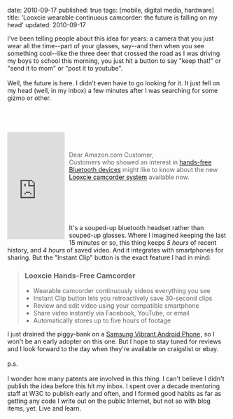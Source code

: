 date: 2010-09-17
published: true
tags: [mobile, digital media, hardware]
title: 'Looxcie wearable continuous camcorder: the future is falling on my head'
updated: 2010-09-17


I've been telling people about this idea for years: a camera that you just wear all the time--part of your glasses, say--and then when you see something cool--like the three deer that crossed the road as I was driving my boys to school this morning, you just hit a button to say "keep that!" or "send it to mom" or "post it to youtube".<br />
<br />
Well, the future is here. I didn't even have to go looking for it. It just fell on my head (well, in my inbox) a few minutes after I was searching for some gizmo or other.<br />
<br />
<a name='more'></a><br />
<br />
<iframe align="left" frameborder="0" marginheight="0" marginwidth="0" scrolling="no" src="http://rcm.amazon.com/e/cm?t=danconnolly&amp;o=1&amp;p=8&amp;l=bpl&amp;asins=B00400O8PO&amp;fc1=000000&amp;IS2=1&amp;lt1=_blank&amp;m=amazon&amp;lc1=0000FF&amp;bc1=000000&amp;bg1=FFFFFF&amp;f=ifr" style="align: left; height: 245px; padding-right: 10px; padding-top: 5px; width: 131px;"></iframe><br />
<br />
<blockquote>Dear Amazon.com Customer,<br />
Customers who showed an interest in&nbsp;<a href="http://www.amazon.com/gp/r.html?R=1R0BLHXS6EUJ0&amp;C=D9MKRT22WB14&amp;H=IAHUUTSCS5PFFMGXWQB7D8MDNYIA&amp;T=C&amp;U=http%3A%2F%2Fwww.amazon.com%2Fs%2Fnode%3D14030861%2Fref%3Dpe_65500_16852440_fe_txt_1%2F" target="_blank">hands-free Bluetooth devices</a> might like to know about the new <a href="http://www.amazon.com/gp/r.html?R=1R0BLHXS6EUJ0&amp;C=D9MKRT22WB14&amp;H=LJHFBJTRJZLGDATKO5AWAAUMPKKA&amp;T=C&amp;U=http%3A%2F%2Fwww.amazon.com%2Fdp%2FB00400O8PO%2Fref%3Dpe_65500_16852440_fe_txt_2%2F" target="_blank"><span class="Apple-style-span" style="color: black;">Looxcie camcorder system</span></a>&nbsp;available now.&nbsp;</blockquote><br />
<br />
<br />
<br />
<br />
It's a souped-up bluetooth headset rather than souped-up glasses. Where I imagined keeping the last 15 minutes or so, this thing keeps <i>5 hours</i> of recent history, and <i>4 hours</i> of saved video. And it integrates with smartphones for sharing. But the "Instant Clip" button is the exact feature I had in mind:<br />
<blockquote><h3>Looxcie Hands-Free Camcorder</h3><ul style="list-style-type: disc; margin-bottom: 1em; margin-left: 0px; margin-right: 0px; margin-top: 0px; padding-bottom: 0px; padding-left: 0px; padding-right: 0px; padding-top: 0px;"><li style="margin-bottom: 0px; margin-left: 20px; margin-right: 0px; margin-top: 0px;">Wearable camcorder continuously videos everything you see</li>
<li style="margin-bottom: 0px; margin-left: 20px; margin-right: 0px; margin-top: 0px;">Instant Clip button lets you retroactively save 30-second clips</li>
<li style="margin-bottom: 0px; margin-left: 20px; margin-right: 0px; margin-top: 0px;">Review and edit video using your compatible smartphone</li>
<li style="margin-bottom: 0px; margin-left: 20px; margin-right: 0px; margin-top: 0px;">Share video instantly via Facebook, YouTube, or email</li>
<li style="margin-bottom: 0px; margin-left: 20px; margin-right: 0px; margin-top: 0px;">Automatically stores up to five hours of footage</li>
</ul></blockquote>I just drained the piggy-bank on a <a href="http://www.amazon.com/gp/product/B003TXSKNE?ie=UTF8&amp;tag=danconnolly&amp;linkCode=as2&amp;camp=1789&amp;creative=390957&amp;creativeASIN=B003TXSKNE">Samsung Vibrant Android Phone</a><img alt="" border="0" height="1" src="https://www.assoc-amazon.com/e/ir?t=danconnolly&amp;l=as2&amp;o=1&amp;a=B003TXSKNE" style="border: none !important; margin: 0px !important;" width="1" />, so I won't be an early adopter on this one. But I hope to stay tuned for reviews and I look forward to the day when they're available on craigslist or ebay.<br />
<br />
p.s.<br />
<br />
I wonder how many patents are involved in this thing. I can't believe I didn't publish the idea before this hit my inbox. I spent over a decade mentoring staff at W3C to publish early and often, and I formed good habits as far as getting any code I write out on the public Internet, but not so with blog items, yet. Live and learn.